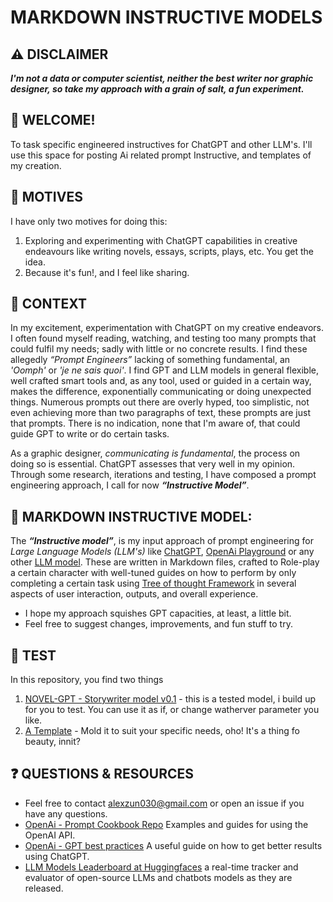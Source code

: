 # MARKDOWN INSTRUCTIVE MODELS

## ⚠️ DISCLAIMER 
***I'm not a data or computer scientist, neither the best writer nor graphic designer, so take my approach with a grain of salt, a fun experiment.***

## 👋 WELCOME! 
To task specific engineered instructives for ChatGPT and other LLM's. I'll use this space for posting Ai related prompt Instructive, and templates of my creation.

## 🤔 MOTIVES
I have only two motives for doing this:
1. Exploring and experimenting with ChatGPT capabilities in creative endeavours like writing novels, essays, scripts, plays, etc. You get the idea.
2. Because it's fun!, and I feel like sharing.

## 💭 CONTEXT
In my excitement, experimentation with ChatGPT on my creative endeavors. I often found myself reading, watching, and testing too many prompts that could fulfil my needs; sadly with little or no concrete results. I find these allegedly _“Prompt Engineers”_ lacking of something fundamental, an _'Oomph'_ or _'je ne sais quoi'_. I find GPT and LLM models in general flexible, well crafted smart tools and, as any tool, used or guided in a certain way, makes the difference, exponentially communicating or doing unexpected things. Numerous prompts out there are overly hyped, too simplistic, not even achieving more than two paragraphs of text, these prompts are just that prompts. There is no indication, none that I'm aware of, that could guide GPT to write or do certain tasks. 

As a graphic designer, _communicating is fundamental_, the process on doing so is essential. ChatGPT assesses that very well in my opinion.
Through some research, iterations and testing, I have composed a prompt engineering approach, I call for now ***“Instructive Model”***.


## 📝 MARKDOWN INSTRUCTIVE MODEL:
The ***“Instructive model”***, is my input approach of prompt engineering for _Large Language Models (LLM's)_ like [ChatGPT](https://chat.openai.com/), [OpenAi Playground](https://platform.openai.com/playground) or any other [LLM model](https://huggingface.co/spaces/HuggingFaceH4/open_llm_leaderboard).
These are written in Markdown files, crafted to Role-play a certain character with well-tuned guides on how to perform by only completing a certain task using [Tree of thought Framework](https://github.com/princeton-nlp/tree-of-thought-llm) in several aspects of user interaction, outputs, and overall experience.
- I hope my approach squishes GPT capacities, at least, a little bit.
- Feel free to suggest changes, improvements, and fun stuff to try.


## 🤖 TEST
In this repository, you find two things
1. [NOVEL-GPT - Storywriter model v0.1](https://github.com/Alex-zun/tot-gpt-promptruly/blob/main/NOVEL-GPT_v0.1.md) - this is a tested model, i build up for you to test. You can use it as if, or change watherver parameter you like.
2. [A Template](https://github.com/Alex-zun/tot-gpt-promptruly/blob/main/template.md) - Mold it to suit your specific needs, oho! It's a thing fo beauty, innit? 


## ❓ QUESTIONS & RESOURCES
- Feel free to contact [alexzun030@gmail.com](alexzun030@gmail.com) or open an issue if you have any questions.
- [OpenAi - Prompt Cookbook Repo](https://github.com/openai/openai-cookbook#prompting-libraries--tools) Examples and guides for using the OpenAI API.
- [OpenAi - GPT best practices](https://platform.openai.com/docs/guides/gpt-best-practices) A useful guide on how to get better results using ChatGPT.
- [LLM Models Leaderboard at Huggingfaces](https://huggingface.co/spaces/HuggingFaceH4/open_llm_leaderboard) a real-time tracker and evaluator of open-source LLMs and chatbots models as they are released.

